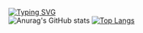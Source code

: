 [![Typing SVG](https://readme-typing-svg.herokuapp.com?color=%23FF5B5B&duration=3500&center=true&vCenter=true&lines=hello+world+I'm+%3C%2Fisaac%3E;some+random+tech+nerd)](https://git.io/typing-svg)
<br>
![Anurag's GitHub stats](https://github-readme-stats.vercel.app/api?username=stickman-dev&show_icons=true&theme=dracula)
[![Top Langs](https://github-readme-stats.vercel.app/api/top-langs/?username=stickman-dev&layout=compact)](https://github.com/anuraghazra/github-readme-stats)
